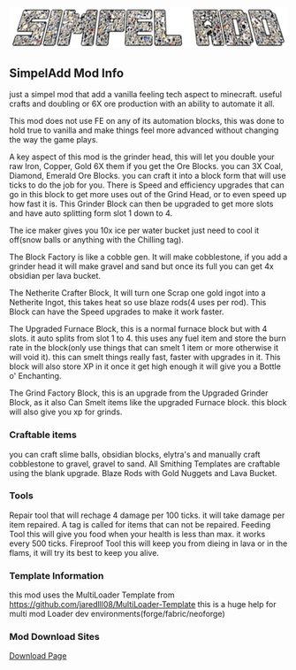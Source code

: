 ![LogoSimpelAdd.png](LogoSimpelAdd.png)

## SimpelAdd Mod Info
just a simpel mod that add a vanilla feeling tech aspect to minecraft. useful crafts and doubling or 6X ore production with an ability to automate it all.

This mod does not use FE on any of its automation blocks, this was done to hold true to vanilla and make things feel more advanced without changing the way the game plays.

A key aspect of this mod is the grinder head, this will let you double your raw Iron, Copper, Gold 6X them if you get the Ore Blocks. you can 3X Coal, Diamond, Emerald Ore Blocks. you can craft it into a block form that will use ticks to do the job for you.
There is Speed and efficiency upgrades that can go in this block to get more uses out of the Grind Head, or to even speed up how fast it is. This Grinder Block can then be upgraded to get more slots and have auto splitting form slot 1 down to 4. 

The ice maker gives you 10x ice per water bucket just need to cool it off(snow balls or anything with the Chilling tag).

The Block Factory is like a cobble gen. It will make cobblestone, if you add a grinder head it will make gravel and sand but once its full you can get 4x obsidian per lava bucket.

The Netherite Crafter Block, It will turn one Scrap one gold ingot into a Netherite Ingot, this takes heat so use blaze rods(4 uses per rod). This Block can have the Speed upgrades to make it work faster.

The Upgraded Furnace Block, this is a normal furnace block but with 4 slots. it auto splits from slot 1 to 4. this uses any fuel item and store the burn rate in the block(only use things that can smelt 1 item or more otherwise it will void it). this can smelt things really fast, faster with upgrades in it. This block will also store XP in it once it get high enough it will give you a Bottle o' Enchanting.

The Grind Factory Block, this is an upgrade from the Upgraded Grinder Block, as it also Can Smelt items like the upgraded Furnace block. this block will also give you xp for grinds.
### Craftable items
you can craft slime balls, obsidian blocks, elytra's and manually craft cobblestone to gravel, gravel to sand. All Smithing Templates are craftable using the blank upgrade. Blaze Rods with Gold Nuggets and Lava Bucket.

### Tools
Repair tool that will rechage 4 damage per 100 ticks. it will take damage per item repaired. A tag is called for items that can not be repaired.
Feeding Tool this will give you food when your health is less than max. it works every 500 ticks.
Fireproof Tool this will keep you from dieing in lava or in the flams, it will try its best to keep you alive.


### Template Information
this mod uses the MultiLoader Template from https://github.com/jaredlll08/MultiLoader-Template this is a huge help for multi mod Loader dev environments(forge/fabric/neoforge)

### Mod Download Sites
[Download Page](https://www.curseforge.com/minecraft/mc-mods/simpel-add-mod/files?page=1&pageSize=20)
